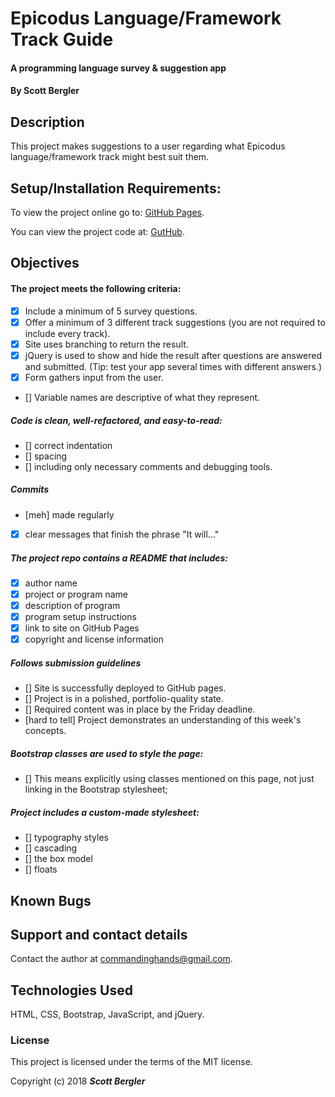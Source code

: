 # Epicodus Language/Framework Track Guide

#### A programming language survey & suggestion app

#### By Scott Bergler

## Description
This project makes suggestions to a user regarding what Epicodus language/framework track might best suit them.

## Setup/Installation Requirements:
To view the project online go to: [GitHub Pages](https://skillitzimberg.github.io/suggestions).

You can view the project code at: [GutHub](https://github.com/skillitzimberg/suggestions).

## Objectives
#### The project meets the following criteria:
- [x] Include a minimum of 5 survey questions.
- [x] Offer a minimum of 3 different track suggestions (you are not required to include every track).
- [x] Site uses branching to return the result.
- [x] jQuery is used to show and hide the result after questions are answered and submitted. (Tip: test your app several times with different answers.)
- [x] Form gathers input from the user.
- [] Variable names are descriptive of what they represent.

##### Code is clean, well-refactored, and easy-to-read:
- [] correct indentation
- [] spacing
- [] including only necessary comments and debugging tools.

##### Commits
- [meh] made regularly
- [x] clear messages that finish the phrase "It will…"

##### The project repo contains a README that includes:
- [x] author name
- [x] project or program name
- [x] description of program
- [x] program setup instructions
- [x] link to site on GitHub Pages
- [x] copyright and license information

##### Follows submission guidelines
- [] Site is successfully deployed to GitHub pages.
- [] Project is in a polished, portfolio-quality state.
- [] Required content was in place by the Friday deadline.
- [hard to tell] Project demonstrates an understanding of this week's concepts.


##### Bootstrap classes are used to style the page:
- [] This means explicitly using classes mentioned on this page, not just linking in the Bootstrap stylesheet;

##### Project includes a custom-made stylesheet:
- [] typography styles
- [] cascading
- [] the box model
- [] floats

## Known Bugs


## Support and contact details

Contact the author at [commandinghands@gmail.com](mailto:commandinghands@gmail.com).

## Technologies Used

HTML, CSS, Bootstrap, JavaScript, and jQuery.

### License

This project is licensed under the terms of the MIT license.

Copyright (c) 2018 **_Scott Bergler_**
